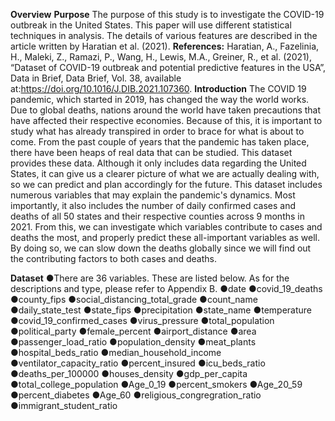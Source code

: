 **Overview**
**Purpose**
The purpose of this study is to investigate the COVID-19 outbreak in the United States. This paper will use different statistical techniques in analysis. The details of various features are described in the article written by Haratian et al. (2021).
**References:**
Haratian, A., Fazelinia, H., Maleki, Z., Ramazi, P., Wang, H., Lewis, M.A., Greiner, R., et al. (2021), “Dataset of COVID-19 outbreak and potential predictive features in the USA”, Data in Brief, Data Brief, Vol. 38, available at:https://doi.org/10.1016/J.DIB.2021.107360.
**Introduction**
The COVID 19 pandemic, which started in 2019, has changed the way the world works. Due to global deaths, nations around the world have taken precautions that have affected their respective economies. Because of this, it is important to study what has already transpired in order to brace for what is about to come. From the past couple of years that the pandemic has taken place, there have been heaps of real data that can be studied. This dataset provides these data. Although it only includes data regarding the United States, it can give us a clearer picture of what we are actually dealing with, so we can predict and plan accordingly for the future.
This dataset includes numerous variables that may explain the pandemic's dynamics. Most importantly, it also includes the number of daily confirmed cases and deaths of all 50 states and their respective counties across 9 months in 2021. From this, we can investigate which variables contribute to cases and deaths the most, and properly predict these all-important variables as well. By doing so, we can slow down the deaths globally since we will find out the contributing factors to both cases and deaths.

**Dataset**
●There are 36 variables. These are listed below. As for the descriptions and type, please refer to Appendix B.
●date
●covid_19_deaths
●county_fips
●social_distancing_total_grade
●count_name
●daily_state_test
●state_fips
●precipitation
●state_name
●temperature
●covid_19_confirmed_cases
●virus_pressure
●total_population
●political_party
●female_percent
●airport_distance
●area
●passenger_load_ratio
●population_density
●meat_plants
●hospital_beds_ratio
●median_household_income
●ventilator_capacity_ratio
●percent_insured
●icu_beds_ratio
●deaths_per_100000
●houses_density
●gdp_per_capita
●total_college_population
●Age_0_19
●percent_smokers
●Age_20_59
●percent_diabetes
●Age_60
●religious_congregration_ratio
●immigrant_student_ratio
